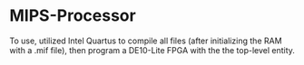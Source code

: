 # MIPS-Processor

To use, utilized Intel Quartus to compile all files (after initializing the RAM with a .mif file), then program a DE10-Lite FPGA with the the top-level entity.

